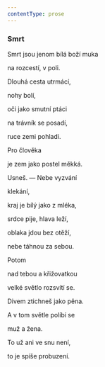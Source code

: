 ```yaml
---
contentType: prose
---
```


### Smrt

Smrt jsou jenom bílá boží muka

na rozcestí, v poli.

Dlouhá cesta utrmácí,

nohy bolí,

oči jako smutní ptáci

na trávník se posadí,

ruce zemi pohladí.

Pro člověka

je zem jako postel měkká.

Usneš. — Nebe vyzvání

klekání,

kraj je bílý jako z mléka,

srdce pije, hlava leží,

oblaka jdou bez otěží,

nebe táhnou za sebou.

Potom

nad tebou a křižovatkou

velké světlo rozsvítí se.

Divem ztichneš jako pěna.

A v tom světle políbí se

muž a žena.

To už ani ve snu není,

to je spíše probuzení.
